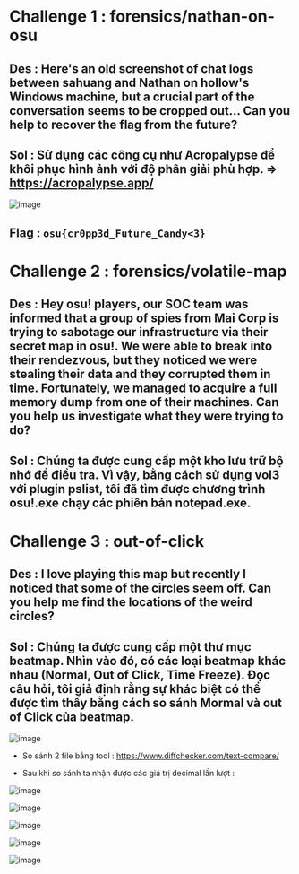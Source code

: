 # Challenge 1 : forensics/nathan-on-osu

## Des : Here's an old screenshot of chat logs between sahuang and Nathan on hollow's Windows machine, but a crucial part of the conversation seems to be cropped out... Can you help to recover the flag from the future?

## Sol : Sử dụng các công cụ như Acropalypse để khôi phục hình ảnh với độ phân giải phù hợp. => https://acropalypse.app/ 

![image](https://github.com/KMANVK/osu-gaming-ctf-2024/assets/94669750/4a665cc0-13f0-44eb-9eac-c260f5d818b9)

## Flag : `osu{cr0pp3d_Future_Candy<3}`

# Challenge 2 : forensics/volatile-map 

## Des : Hey osu! players, our SOC team was informed that a group of spies from Mai Corp is trying to sabotage our infrastructure via their secret map in osu!. We were able to break into their rendezvous, but they noticed we were stealing their data and they corrupted them in time. Fortunately, we managed to acquire a full memory dump from one of their machines. Can you help us investigate what they were trying to do?

## Sol : Chúng ta được cung cấp một kho lưu trữ bộ nhớ để điều tra. Vì vậy, bằng cách sử dụng vol3 với plugin pslist, tôi đã tìm được chương trình osu!.exe chạy các phiên bản notepad.exe. 

# Challenge 3 : out-of-click

## Des : I love playing this map but recently I noticed that some of the circles seem off. Can you help me find the locations of the weird circles?

## Sol : Chúng ta được cung cấp một thư mục beatmap. Nhìn vào đó, có các loại beatmap khác nhau (Normal, Out of Click, Time Freeze). Đọc câu hỏi, tôi giả định rằng sự khác biệt có thể được tìm thấy bằng cách so sánh Mormal và out of Click của beatmap.

![image](https://github.com/KMANVK/osu-gaming-ctf-2024/assets/94669750/ef9e1986-7c91-40c6-b709-2d5b5c67bc2e)

+ So sánh 2 file bằng tool : https://www.diffchecker.com/text-compare/

+ Sau khi so sánh ta nhận được các giá trị decimal lần lượt :

![image](https://github.com/KMANVK/osu-gaming-ctf-2024/assets/94669750/446798bd-9287-4a68-9580-8ac0c8c2d78c)

![image](https://github.com/KMANVK/osu-gaming-ctf-2024/assets/94669750/e7175de4-f3da-4de0-a097-bcbbb48f6dd4)

![image](https://github.com/KMANVK/osu-gaming-ctf-2024/assets/94669750/f289e721-608c-41b7-913a-26bb749eaabc)

![image](https://github.com/KMANVK/osu-gaming-ctf-2024/assets/94669750/5da7050d-7459-4c07-8681-daf1b411ee03)

![image](https://github.com/KMANVK/osu-gaming-ctf-2024/assets/94669750/995fdd22-51d9-40ff-b181-eb7fbdd66fd6)


